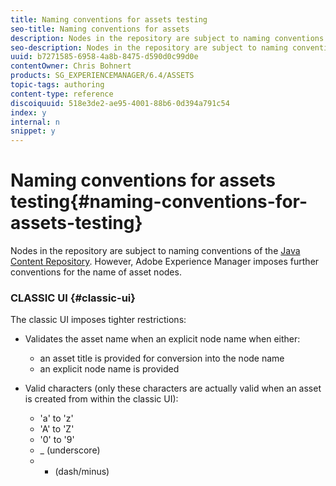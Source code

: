 ```yaml
---
title: Naming conventions for assets testing
seo-title: Naming conventions for assets
description: Nodes in the repository are subject to naming conventions of the Java Content Repository. However, Adobe Experience Manager imposes further conventions for the name of asset nodes.
seo-description: Nodes in the repository are subject to naming conventions of the Java Content Repository. However, Adobe Experience Manager imposes further conventions for the name of asset nodes.
uuid: b7271585-6958-4a8b-8475-d590d0c99d0e
contentOwner: Chris Bohnert
products: SG_EXPERIENCEMANAGER/6.4/ASSETS
topic-tags: authoring
content-type: reference
discoiquuid: 518e3de2-ae95-4001-88b6-0d394a791c54
index: y
internal: n
snippet: y
---
```


# Naming conventions for assets testing{#naming-conventions-for-assets-testing}

Nodes in the repository are subject to naming conventions of the [Java Content Repository](../../../sites/developing/using/the-basics.md#java-content-repository). However, Adobe Experience Manager imposes further conventions for the name of asset nodes.

### CLASSIC UI {#classic-ui}

The classic UI imposes tighter restrictions:

* Validates the asset name when an explicit node name when either:

    * an asset title is provided for conversion into the node name
    * an explicit node name is provided

* Valid characters (only these characters are actually valid when an asset is created from within the classic UI):

    * 'a' to 'z'
    * 'A' to 'Z'
    * '0' to '9'
    * _ (underscore)
    * - (dash/minus)

